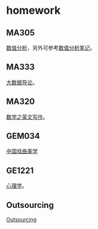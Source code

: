 # homework
## MA305
[数值分析](MA305)，另外可参考[数值分析笔记](https://github.com/Iydon/numerical_analysis_notes)。

## MA333
[大数据导论](MA333)。

## MA320
[数学之英文写作](MA320)。

## GEM034
[中国戏曲美学](GEM034)

## GE1221
[心理学](GE1221)。

## Outsourcing
[Outsourcing](Outsourcing)
